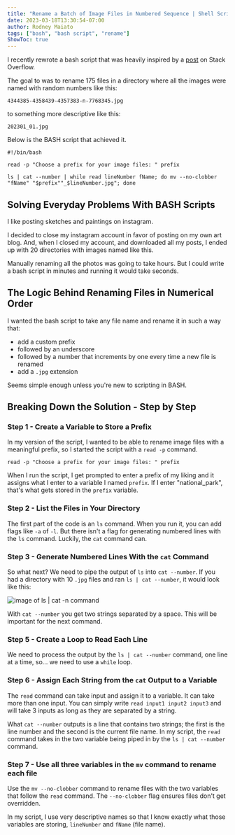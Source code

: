 ```yaml
---
title: "Rename a Batch of Image Files in Numbered Sequence | Shell Scripting"
date: 2023-03-18T13:30:54-07:00
author: Rodney Maiato
tags: ["bash", "bash script", "rename"]
ShowToc: true
---
```


I recently rewrote a bash script that was heavily inspired by a <a target="blank" href="https://stackoverflow.com/questions/3211595/renaming-files-in-a-folder-to-sequential-numbers">post</a> on Stack Overflow.

The goal to was to rename 175 files in a directory where all the images were named with random numbers like this:

```shellscript
4344385-4358439-4357383-n-7768345.jpg
```
to something more descriptive like this:
```shellscript
202301_01.jpg
```
Below is the BASH script that achieved it.

```shellscript
#!/bin/bash

read -p "Choose a prefix for your image files: " prefix

ls | cat --number | while read lineNumber fName; do mv --no-clobber "fName" "$prefix""_$lineNumber.jpg"; done

```

## Solving Everyday Problems With BASH Scripts

I like posting sketches and paintings on instagram.

I decided to close my instagram account in favor of posting on my own art blog. And, when I closed my account, and downloaded all my posts, I ended up with 20 directories with images named like this.

Manually renaming all the photos was going to take hours. But I could write a bash script in minutes and running it would take seconds.

## The Logic Behind Renaming Files in Numerical Order 

I wanted the bash script to take any file name and rename it in such a way that:
-  add a custom prefix 
-  followed by an underscore
-  followed by a number that increments by one every time a new file is renamed 
- add a `.jpg` extension

Seems simple enough unless you're new to scripting in BASH. 

## Breaking Down the Solution - Step by Step 

### Step 1 - Create a Variable to Store a Prefix

In my version of the script, I wanted to be able to rename image files with a meaningful prefix, so I started the script with a `read -p` command. 

```shellscript
read -p "Choose a prefix for your image files: " prefix
```
When I run the script, I get prompted to enter a prefix of my liking and it assigns what I enter to a variable I named `prefix`. If I enter "national_park", that's what gets stored in the `prefix` variable.

### Step 2 - List the Files in Your Directory
The first part of the code is an `ls` command. When you run it, you can add flags like `-a` of `-l`. But there isn't a flag for  generating numbered lines with the `ls` command. Luckily, the `cat` command can.

### Step 3 - Generate Numbered Lines With the `cat` Command

So what next? We need to pipe the output of `ls` into `cat --number`. If you had a directory with 10 `.jpg` files and ran `ls | cat --number`, it would look like this:

![image of ls | cat -n command](/cat_--number.png)

With `cat --number` you get two strings separated by a space. This will be important for the next command.

### Step 5 - Create a Loop to Read Each Line 

We need to process the output by the `ls | cat --number` command, one line at a time, so... we need to use a `while` loop.

### Step 6 - Assign Each String from the `cat` Output to a Variable

The `read` command can take input and assign it to a variable. It can take more than one input. You can simply write `read input1 input2 input3` and will take 3 inputs as long as they are separated by a string.


What `cat --number` outputs is a line that contains two strings; the first is the line number and the second is the current file name. In my script, the `read` command takes in the two variable being piped in by the `ls | cat --number` command. 

### Step 7 - Use all three variables in the `mv` command to rename each file 

Use the `mv --no-clobber` command to rename files with the two variables that follow the `read` command. The `--no-clobber` flag ensures files don't get overridden.

In my script, I use very descriptive names so that I know exactly what those variables are storing, `lineNumber` and `fName` (file name).
